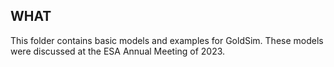 ## WHAT
This folder contains basic models and examples for GoldSim.
These models were discussed at the ESA Annual Meeting of 2023.

